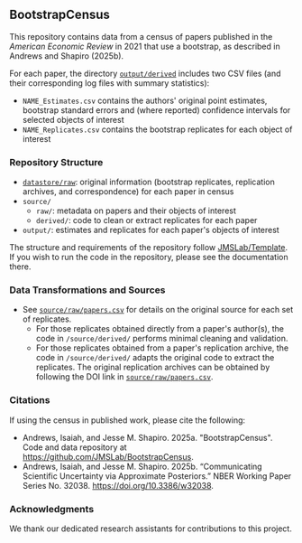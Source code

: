 ## BootstrapCensus

This repository contains data from a census of papers published in the *American Economic Review* in 2021 that use a bootstrap, as described in Andrews and Shapiro (2025b).

For each paper, the directory [`output/derived`](./output/derived) includes two CSV files (and their corresponding log files with summary statistics):
* `NAME_Estimates.csv` contains the authors' original point estimates, bootstrap standard errors and (where reported) confidence intervals for selected objects of interest
* `NAME_Replicates.csv` contains the bootstrap replicates for each object of interest

### Repository Structure

- [`datastore/raw`](https://drive.google.com/drive/u/1/folders/15cxte8q811VV3lv6Fz-zRUBdWrTshkul): original information (bootstrap replicates, replication archives, and correspondence) for each paper in census
- `source/`
  - `raw/`: metadata on papers and their objects of interest
  - `derived/`: code to clean or extract replicates for each paper
- `output/`: estimates and replicates for each paper's objects of interest

The structure and requirements of the repository follow [JMSLab/Template](https://github.com/JMSLab/Template/tree/e1fccecbf3b9dfc1c2479912cf3315cb9e6f9fe5). If you wish to run the code in the repository, please see the documentation there.

### Data Transformations and Sources

* See [`source/raw/papers.csv`](./source/raw/orig/papers.csv) for details on the original source for each set of replicates.
  * For those replicates obtained directly from a paper's author(s), the code in `/source/derived/` performs minimal cleaning and validation.
  * For those replicates obtained from a paper's replication archive, the code in `/source/derived/` adapts the original code to extract the replicates. The original replication archives can be obtained by following the DOI link in [`source/raw/papers.csv`](./source/raw/orig/papers.csv).

### Citations

If using the census in published work, please cite the following:
* Andrews, Isaiah, and Jesse M. Shapiro. 2025a. "BootstrapCensus". Code and data repository at <https://github.com/JMSLab/BootstrapCensus>.
* Andrews, Isaiah, and Jesse M. Shapiro. 2025b. “Communicating Scientific Uncertainty via Approximate Posteriors.” NBER Working Paper Series No. 32038. https://doi.org/10.3386/w32038.

### Acknowledgments

We thank our dedicated research assistants for contributions to this project.
